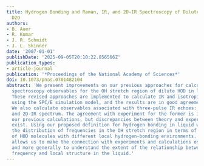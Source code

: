 ```yaml
---
title: Hydrogen Bonding and Raman, IR, and 2D-IR Spectroscopy of Dilute HOD in Liquid
  D2O
authors:
- B. Auer
- R. Kumar
- J. R. Schmidt
- J. L. Skinner
date: '2007-01-01'
publishDate: '2025-09-05T20:10:22.856566Z'
publication_types:
- article-journal
publication: '*Proceedings of the National Academy of Sciences*'
doi: 10.1073/pnas.0701482104
abstract: 'We present improvements on our previous approaches for calculating vibrational
  spectroscopy observables for the OH stretch region of dilute HOD in liquid D2O.
  These revised approaches are implemented to calculate IR and isotropic Raman spectra,
  using the SPC/E simulation model, and the results are in good agreement with experiment.
  We also calculate observables associated with three-pulse IR echoes: the peak shift
  and 2D-IR spectrum. The agreement with experiment for the former is improved over
  our previous calculations, but discrepancies between theory and experiment still
  exist. Using our proposed definition for hydrogen bonding in liquid water, we decompose
  the distribution of frequencies in the OH stretch region in terms of subensembles
  of HOD molecules with different local hydrogen-bonding environments. Such a decomposition
  allows us to make the connection with experiments and calculations on water clusters
  and more generally to understand the extent of the relationship between transition
  frequency and local structure in the liquid.'
---
```

